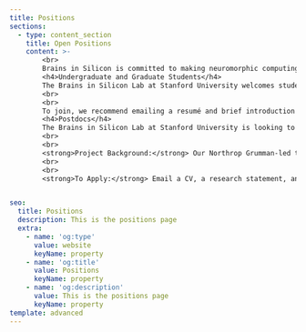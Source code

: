 ```yaml
---
title: Positions
sections:
  - type: content_section
    title: Open Positions
    content: >-
        <br>
        Brains in Silicon is committed to making neuromorphic computing a more open and inclusive field, so we strongly encourage applications from individuals with non-traditional backgrounds or from underrepresented groups.
        <h4>Undergraduate and Graduate Students</h4>
        The Brains in Silicon Lab at Stanford University welcomes students from a wide-range of academic backgrounds. We encourage you to explore our ongoing <a href="https://web.stanford.edu/group/brainsinsilicon/projects">projects</a> and recent <a href="https://web.stanford.edu/group/brainsinsilicon/publications">publications</a> for a clear picture of our current research.
        <br>
        <br>
        To join, we recommend emailing a resumé and brief introduction to <a href="mailto:boahen@stanford.edu">Kwabena Boahen</a>, as well as any other <a href="https://web.stanford.edu/group/brainsinsilicon/team">current students</a> whose interests may align with your own.
        <h4>Postdocs</h4>
        The Brains in Silicon Lab at Stanford University is looking to recruit a postdoc with expertise in event-based vision. Of particular interest are candidates with experience in systems, algorithms, applications, hardware-software co-design, or behavioral modeling aspects of event-based vision. You need not necessarily be a chip person; you will work closely with team members at Stanford and elsewhere performing that role.
        <br>
        <br>
        <strong>Project Background:</strong> Our Northrop Grumman-led team includes our group (Stanford) as well as <a href="http://andreoulab.net/">Andreas Andreou’s group</a> (JHU) and <a href="https://isn.ucsd.edu/index.php">Gert Cauwenbergh’s group</a> (UCSD). We’re designing a 3D-integrated imager-processor system, funded by DARPA’s <a href="https://www.militaryaerospace.com/sensors/article/14184786/electrooptical-sensors-machine-learning">FENCE</a> program. Imager pixels and processor cores are on separate chips. These two chips are stacked with a through-silicon-via (TSV) for each pixel signal. A bit-serial network-on-a-chip (NoC) routes pixel-produced events to cores. A bit-parallel NoC routes data between cores. Both NoCs are asynchronous. Our contribution to the project builds on work we published on a <a href="https://web.stanford.edu/group/brainsinsilicon/documents/serial-h-tree.pdf">bit-serial NoC</a> and a <a href="https://web.stanford.edu/group/brainsinsilicon/documents/MerollaEtAlRouterFinal.pdf">bit-parallel interchip network</a> as well as on the <a href="https://web.stanford.edu/group/brainsinsilicon/documents/06_ZaghloulBoahenJNE06.pdf">silicon retina</a>.
        <br>
        <br>
        <strong>To Apply:</strong> Email a CV, a research statement, and contact information for three references to <a href="mailto:boahen@stanford.edu">Kwabena Boahen</a>, with the subject “FENCE Postdoc Application”. The position is available now applications will be reviewed on a rolling basis until it is filled.


seo:
  title: Positions
  description: This is the positions page
  extra:
    - name: 'og:type'
      value: website
      keyName: property
    - name: 'og:title'
      value: Positions
      keyName: property
    - name: 'og:description'
      value: This is the positions page
      keyName: property
template: advanced
---
```


<!-- The Brains in Silicon Lab at Stanford University is looking to recruit a postdoc with expertise in event-based vision. Of particular interest are candidates with experience in systems, algorithms, applications, hardware-software co-design, or behavioral modeling aspects of event-based vision. You need not necessarily be a chip person; you will work closely with team members at Stanford and elsewhere performing that role.


Brains in Silicon is committed to making neuromorphic computing a more open and inclusive field, so we strongly encourage applications from individuals with non-traditional backgrounds or from underrepresented groups. -->
